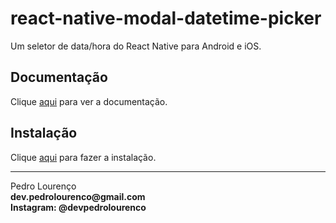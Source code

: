 # react-native-modal-datetime-picker

Um seletor de data/hora do React Native para Android e iOS.

## Documentação

Clique [aqui](https://github.com/mmazzarolo/react-native-modal-datetime-picker) para ver a documentação.

## Instalação

Clique [aqui](https://www.npmjs.com/package/react-native-modal-datetime-picker) para fazer a instalação.


<hr>
<stong>Pedro Lourenço</strong><br>
<Strong>dev.pedrolourenco@gmail.com</strong><br>
<Strong>Instagram: @devpedrolourenco</strong>